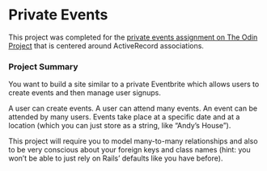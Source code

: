 # Private Events

This project was completed for the [private events assignment on The Odin Project](https://www.theodinproject.com/paths/full-stack-ruby-on-rails/courses/ruby-on-rails/lessons/private-events) that is centered around ActiveRecord associations.

### Project Summary
You want to build a site similar to a private Eventbrite which allows users to create events and then manage user signups.

A user can create events. A user can attend many events. An event can be attended by many users. Events take place at a specific date and at a location (which you can just store as a string, like “Andy’s House”).

This project will require you to model many-to-many relationships and also to be very conscious about your foreign keys and class names (hint: you won’t be able to just rely on Rails’ defaults like you have before).